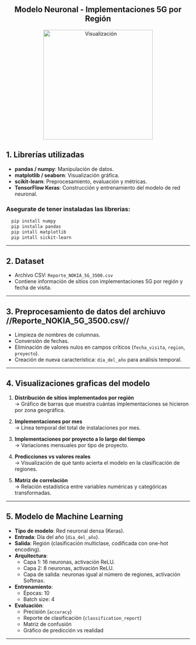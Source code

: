 
<h2 align="center">Modelo Neuronal - Implementaciones 5G por Región</h2>

<p align="center">
 <img src="[https://cdn-icons-gif.flaticon.com/15588/15588914.gif](https://nhanquyen.co/wp-content/uploads/2024/06/5G-8f2779_cb774306c8904da2a2951e99b3700113mv2.gif)" alt="Visualización" width="300"/>
</p>

## 1. Librerías utilizadas
- **pandas / numpy**: Manipulación de datos.
- **matplotlib / seaborn**: Visualización gráfica.
- **scikit-learn**: Preprocesamiento, evaluación y métricas.
- **TensorFlow Keras**: Construcción y entrenamiento del modelo de red neuronal.

### Asegurate de tener instaladas las librerias:
```bash
  pip install numpy
  pip installa pandas
  pip intall matplotlib
  pip intall sickit-learn
```
---
## 2. Dataset
- Archivo CSV: `Reporte_NOKIA_5G_3500.csv`
- Contiene información de sitios con implementaciones 5G por región y fecha de visita.
---

## 3. Preprocesamiento de datos del archiuvo //Reporte_NOKIA_5G_3500.csv//
- Limpieza de nombres de columnas.
- Conversión de fechas.
- Eliminación de valores nulos en campos críticos (`fecha_visita`, `region`, `proyecto`).
- Creación de nueva característica: `día_del_año` para análisis temporal.

---

## 4. Visualizaciones graficas del modelo 

1. **Distribución de sitios implementados por región**  
   → Gráfico de barras que muestra cuántas implementaciones se hicieron por zona geográfica.

2. **Implementaciones por mes**  
   → Línea temporal del total de instalaciones por mes.

3. **Implementaciones por proyecto a lo largo del tiempo**  
   → Variaciones mensuales por tipo de proyecto.

4. **Predicciones vs valores reales**  
   → Visualización de qué tanto acierta el modelo en la clasificación de regiones.

5. **Matriz de correlación**  
   → Relación estadística entre variables numéricas y categóricas transformadas.

---

## 5. Modelo de Machine Learning

- **Tipo de modelo**: Red neuronal densa (Keras).
- **Entrada**: Día del año (`dia_del_año`).
- **Salida**: Región (clasificación multiclase, codificada con one-hot encoding).
- **Arquitectura**:
  - Capa 1: 16 neuronas, activación ReLU.
  - Capa 2: 8 neuronas, activación ReLU.
  - Capa de salida: neuronas igual al número de regiones, activación Softmax.
- **Entrenamiento**:
  - Épocas: 10
  - Batch size: 4
- **Evaluación**:
  - Precisión (`accuracy`)
  - Reporte de clasificación (`classification_report`)
  - Matriz de confusión
  - Gráfico de predicción vs realidad

---

